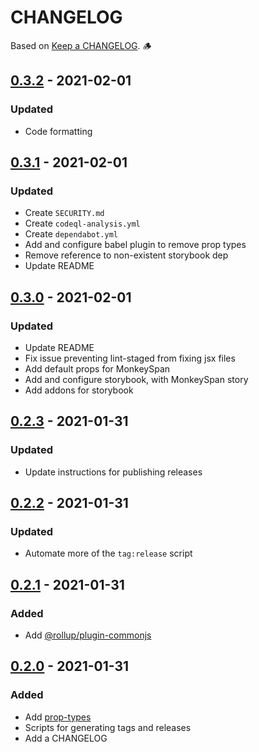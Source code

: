 # CHANGELOG

Based on [Keep a CHANGELOG]. 🪵

## [0.3.2] - 2021-02-01

### Updated

- Code formatting

## [0.3.1] - 2021-02-01

### Updated

- Create `SECURITY.md`
- Create `codeql-analysis.yml`
- Create `dependabot.yml`
- Add and configure babel plugin to remove prop types
- Remove reference to non-existent storybook dep
- Update README

## [0.3.0] - 2021-02-01

### Updated

- Update README
- Fix issue preventing lint-staged from fixing jsx files
- Add default props for MonkeySpan
- Add and configure storybook, with MonkeySpan story
- Add addons for storybook

## [0.2.3] - 2021-01-31

### Updated

- Update instructions for publishing releases

## [0.2.2] - 2021-01-31

### Updated

- Automate more of the `tag:release` script

## [0.2.1] - 2021-01-31

### Added

- Add [@rollup/plugin-commonjs](https://www.npmjs.com/package/@rollup/plugin-commonjs)

## [0.2.0] - 2021-01-31

### Added

- Add [prop-types](https://www.npmjs.com/package/prop-types)
- Scripts for generating tags and releases
- Add a CHANGELOG

<!-- CHANGELOG META RESOURCES -->

[keep a changelog]: https://keepachangelog.com

<!-- RELEASE LINKS -->

[0.3.2]: https://github.com/tonytino/monkeyspan/releases/tag/0.3.2
[0.3.1]: https://github.com/tonytino/monkeyspan/releases/tag/0.3.1
[0.3.0]: https://github.com/tonytino/monkeyspan/releases/tag/0.3.0
[0.2.3]: https://github.com/tonytino/monkeyspan/releases/tag/0.2.3
[0.2.2]: https://github.com/tonytino/monkeyspan/releases/tag/0.2.2
[0.2.1]: https://github.com/tonytino/monkeyspan/releases/tag/0.2.1
[0.2.0]: https://github.com/tonytino/monkeyspan/releases/tag/0.2.0
